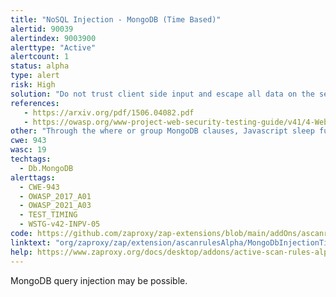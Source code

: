 ```yaml
---
title: "NoSQL Injection - MongoDB (Time Based)"
alertid: 90039
alertindex: 9003900
alerttype: "Active"
alertcount: 1
status: alpha
type: alert
risk: High
solution: "Do not trust client side input and escape all data on the server side.  Avoid to use the query input directly into the where and group clauses and upgrade all drivers at the latest available version."
references:
   - https://arxiv.org/pdf/1506.04082.pdf
   - https://owasp.org/www-project-web-security-testing-guide/v41/4-Web_Application_Security_Testing/07-Input_Validation_Testing/05.6-Testing_for_NoSQL_Injection.html
other: "Through the where or group MongoDB clauses, Javascript sleep function is probably executable."
cwe: 943
wasc: 19
techtags: 
  - Db.MongoDB
alerttags: 
  - CWE-943
  - OWASP_2017_A01
  - OWASP_2021_A03
  - TEST_TIMING
  - WSTG-v42-INPV-05
code: https://github.com/zaproxy/zap-extensions/blob/main/addOns/ascanrulesAlpha/src/main/java/org/zaproxy/zap/extension/ascanrulesAlpha/MongoDbInjectionTimingScanRule.java
linktext: "org/zaproxy/zap/extension/ascanrulesAlpha/MongoDbInjectionTimingScanRule.java"
help: https://www.zaproxy.org/docs/desktop/addons/active-scan-rules-alpha/#id-90039
---
```

MongoDB query injection may be possible.
